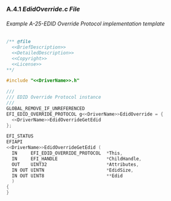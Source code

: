 <!--- @file
  A.4.1 _EdidOverride.c File_

  Copyright (c) 2012-2018, Intel Corporation. All rights reserved.<BR>

  Redistribution and use in source (original document form) and 'compiled'
  forms (converted to PDF, epub, HTML and other formats) with or without
  modification, are permitted provided that the following conditions are met:

  1) Redistributions of source code (original document form) must retain the
     above copyright notice, this list of conditions and the following
     disclaimer as the first lines of this file unmodified.

  2) Redistributions in compiled form (transformed to other DTDs, converted to
     PDF, epub, HTML and other formats) must reproduce the above copyright
     notice, this list of conditions and the following disclaimer in the
     documentation and/or other materials provided with the distribution.

  THIS DOCUMENTATION IS PROVIDED BY TIANOCORE PROJECT "AS IS" AND ANY EXPRESS OR
  IMPLIED WARRANTIES, INCLUDING, BUT NOT LIMITED TO, THE IMPLIED WARRANTIES OF
  MERCHANTABILITY AND FITNESS FOR A PARTICULAR PURPOSE ARE DISCLAIMED. IN NO
  EVENT SHALL TIANOCORE PROJECT  BE LIABLE FOR ANY DIRECT, INDIRECT, INCIDENTAL,
  SPECIAL, EXEMPLARY, OR CONSEQUENTIAL DAMAGES (INCLUDING, BUT NOT LIMITED TO,
  PROCUREMENT OF SUBSTITUTE GOODS OR SERVICES; LOSS OF USE, DATA, OR PROFITS;
  OR BUSINESS INTERRUPTION) HOWEVER CAUSED AND ON ANY THEORY OF LIABILITY,
  WHETHER IN CONTRACT, STRICT LIABILITY, OR TORT (INCLUDING NEGLIGENCE OR
  OTHERWISE) ARISING IN ANY WAY OUT OF THE USE OF THIS DOCUMENTATION, EVEN IF
  ADVISED OF THE POSSIBILITY OF SUCH DAMAGE.

-->

### A.4.1 _EdidOverride.c File_

###### Example A-25-EDID Override Protocol implementation template

```c
/** @file
  <<BriefDescription>>
  <<DetailedDescription>>
  <<Copyright>>
  <<License>>
**/

#include "<<DriverName>>.h"

///
/// EDID Override Protocol instance
///
GLOBAL_REMOVE_IF_UNREFERENCED
EFI_EDID_OVERRIDE_PROTOCOL g<<DriverName>>EdidOverride = {
  <<DriverName>>EdidOverrideGetEdid
};

EFI_STATUS
EFIAPI
<<DriverName>>EdidOverrideGetEdid (
  IN     EFI_EDID_OVERRIDE_PROTOCOL  *This,
  IN     EFI_HANDLE                  *ChildHandle,
  OUT    UINT32                      *Attributes,
  IN OUT UINTN                       *EdidSize,
  IN OUT UINT8                       **Edid
  )
{
}
```
